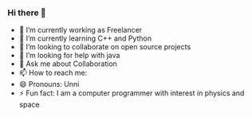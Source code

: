 ### Hi there 👋

- 🔭 I’m currently working as Freelancer
- 🌱 I’m currently learning C++ and Python
- 👯 I’m looking to collaborate on open source projects
- 🤔 I’m looking for help with java
- 💬 Ask me about Collaboration
- 📫 How to reach me: 
- 😄 Pronouns: Unni
- ⚡ Fun fact: I am a computer programmer with interest in physics and space

<!--
**its-joseph-230606/its-joseph-230606** is a ✨ _special_ ✨ repository because its `README.md` (this file) appears on your GitHub profile.

Here are some ideas to get you started:

-->
